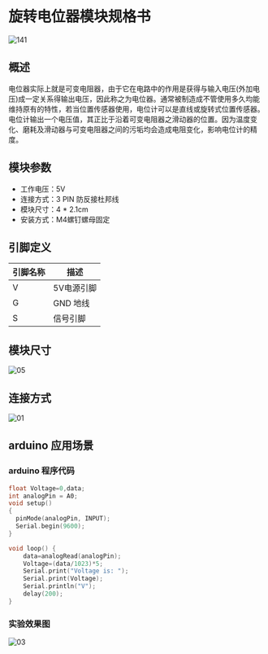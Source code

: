 # 旋转电位器模块规格书

![141](E:\GitLab\sensors-kit\31.旋转电位器模块\旋转电位器模块图片\141.jpg)

## 概述

 电位器实际上就是可变电阻器，由于它在电路中的作用是获得与输入电压(外加电压)成一定关系得输出电压，因此称之为电位器。通常被制造成不管使用多久均能维持原有的特性，若当位置传感器使用，电位计可以是直线或旋转式位置传感器。电位计输出一个电压值，其正比于沿着可变电阻器之滑动器的位置。因为温度变化、磨耗及滑动器与可变电阻器之间的污垢均会造成电阻变化，影响电位计的精度。 

## 模块参数

* 工作电压：5V
* 连接方式：3 PIN 防反接杜邦线
* 模块尺寸：4 * 2.1cm
* 安装方式：M4螺钉螺母固定

## 引脚定义

| 引脚名称| 描述 |
|---- |----|
| V | 5V电源引脚 |
| G | GND 地线 |
| S | 信号引脚 |

## 模块尺寸

![05](E:\GitLab\sensors-kit\31.旋转电位器模块\旋转电位器模块图片\05.jpg)

## 连接方式

![01](E:\GitLab\sensors-kit\31.旋转电位器模块\旋转电位器模块图片\01.jpg)


##  arduino 应用场景

### arduino 程序代码

```c++
float Voltage=0,data;
int analogPin = A0;
void setup()
{
  pinMode(analogPin, INPUT);
  Serial.begin(9600);
}

void loop() {
    data=analogRead(analogPin);
    Voltage=(data/1023)*5;
    Serial.print("Voltage is: ");
    Serial.print(Voltage);
    Serial.println("V");
    delay(200);
}
```

### 实验效果图



![03](E:\GitLab\sensors-kit\31.旋转电位器模块\旋转电位器模块图片\03.jpg)